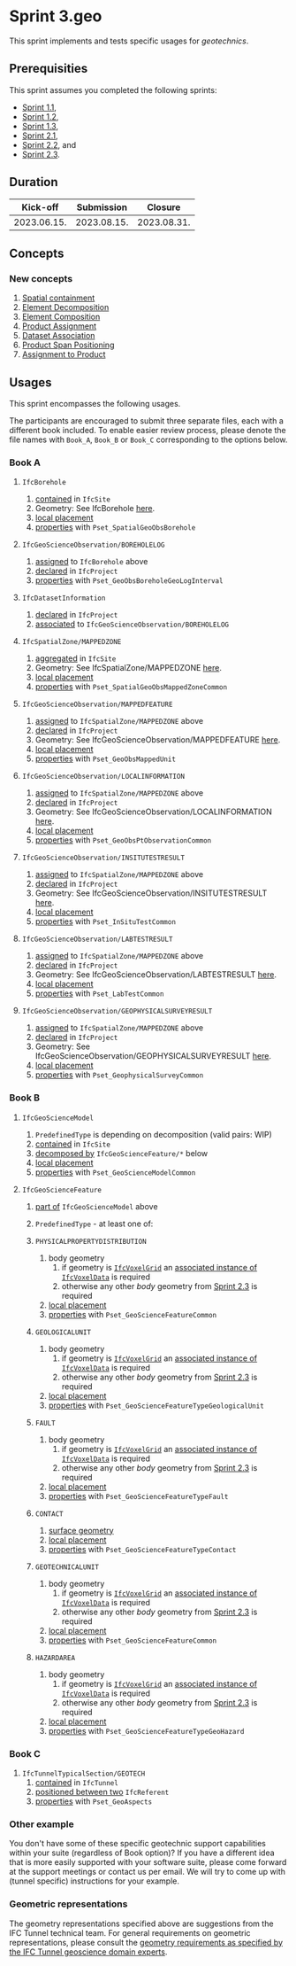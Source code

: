 # Sprint 3.geo

This sprint implements and tests specific usages for *geotechnics*.


## Prerequisities

This sprint assumes you completed the following sprints:

- [Sprint 1.1](./sprint1_1.md),
- [Sprint 1.2](./sprint1_2.md),
- [Sprint 1.3](./sprint1_3.md),
- [Sprint 2.1](./sprint2_1.md),
- [Sprint 2.2](./sprint2_2.md), and
- [Sprint 2.3](./sprint2_3.md).


## Duration

| Kick-off    | Submission  | Closure     |
|-------------|-------------|-------------|
| 2023.06.15. | 2023.08.15. | 2023.08.31. |


## Concepts

### New concepts

1. [Spatial containment](https://bsi-infraroom.github.io/IFC-Documentation-Tunnel/4_4_0_0/general/HTML/link/spatial-containment.htm)
1. [Element Decomposition](https://bsi-infraroom.github.io/IFC-Documentation-Tunnel/4_4_0_0/general/HTML/link/element-decomposition.htm)
1. [Element Composition](https://bsi-infraroom.github.io/IFC-Documentation-Tunnel/4_4_0_0/general/HTML/link/element-composition.htm)
1. [Product Assignment](https://bsi-infraroom.github.io/IFC-Documentation-Tunnel/4_4_0_0/general/HTML/link/product-assignment.htm)
1. [Dataset Association](https://bsi-infraroom.github.io/IFC-Documentation-Tunnel/4_4_0_0/general/HTML/link/dataset-association.htm)
1. [Product Span Positioning](https://bsi-infraroom.github.io/IFC-Documentation-Tunnel/4_4_0_0/general/HTML/link/product-span-positioning.htm)
1. [Assignment to Product](https://bsi-infraroom.github.io/IFC-Documentation-Tunnel/4_4_0_0/general/HTML/link/assignment-to-product.htm)


## Usages

This sprint encompasses the following usages.

The participants are encouraged to submit three separate files, each with a different book included.
To enable easier review process, please denote the file names with `Book_A`, `Book_B` or `Book_C` corresponding to the options below.


### Book A

1. `IfcBorehole`
    1. [contained](#new-concepts) in `IfcSite`
    1. Geometry: See IfcBorehole [here](./IFC-Tunnel-Geotechnics_Geometry.xlsx).
    1. [local placement](./sprint2_2.md)
    1. [properties](./sprint2_3.md) with `Pset_SpatialGeoObsBorehole`

1. `IfcGeoScienceObservation/BOREHOLELOG`
    1. [assigned](#new-concepts) to `IfcBorehole` above
    1. [declared](./sprint1_1.md) in `IfcProject`
    1. [properties](./sprint2_3.md) with `Pset_GeoObsBoreholeGeoLogInterval`

1. `IfcDatasetInformation`
    1. [declared](./sprint1_1.md) in `IfcProject`
    1. [associated](#new-concepts) to `IfcGeoScienceObservation/BOREHOLELOG`

1. `IfcSpatialZone/MAPPEDZONE`
    1. [aggregated](#new-concepts) in `IfcSite`
    1. Geometry: See IfcSpatialZone/MAPPEDZONE [here](./IFC-Tunnel-Geotechnics_Geometry.xlsx).
    1. [local placement](./sprint2_2.md)
    1. [properties](./sprint2_3.md) with `Pset_SpatialGeoObsMappedZoneCommon`

1. `IfcGeoScienceObservation/MAPPEDFEATURE`
    1. [assigned](#new-concepts) to `IfcSpatialZone/MAPPEDZONE` above
    1. [declared](./sprint1_1.md) in `IfcProject`
    1. Geometry: See IfcGeoScienceObservation/MAPPEDFEATURE [here](./IFC-Tunnel-Geotechnics_Geometry.xlsx).
    1. [local placement](./sprint2_2.md)
    1. [properties](./sprint2_3.md) with `Pset_GeoObsMappedUnit`

1. `IfcGeoScienceObservation/LOCALINFORMATION`
    1. [assigned](#new-concepts) to `IfcSpatialZone/MAPPEDZONE` above
    1. [declared](./sprint1_1.md) in `IfcProject`
    1. Geometry: See IfcGeoScienceObservation/LOCALINFORMATION [here](./IFC-Tunnel-Geotechnics_Geometry.xlsx).
    1. [local placement](./sprint2_2.md)
    1. [properties](./sprint2_3.md) with `Pset_GeoObsPtObservationCommon`

1. `IfcGeoScienceObservation/INSITUTESTRESULT`
    1. [assigned](#new-concepts) to `IfcSpatialZone/MAPPEDZONE` above
    1. [declared](./sprint1_1.md) in `IfcProject`
    1. Geometry: See IfcGeoScienceObservation/INSITUTESTRESULT [here](./IFC-Tunnel-Geotechnics_Geometry.xlsx).
    1. [local placement](./sprint2_2.md)
    1. [properties](./sprint2_3.md) with `Pset_InSituTestCommon`

1. `IfcGeoScienceObservation/LABTESTRESULT`
    1. [assigned](#new-concepts) to `IfcSpatialZone/MAPPEDZONE` above
    1. [declared](./sprint1_1.md) in `IfcProject`
    1. Geometry: See IfcGeoScienceObservation/LABTESTRESULT [here](./IFC-Tunnel-Geotechnics_Geometry.xlsx).
    1. [local placement](./sprint2_2.md)
    1. [properties](./sprint2_3.md) with `Pset_LabTestCommon`

1. `IfcGeoScienceObservation/GEOPHYSICALSURVEYRESULT`
    1. [assigned](#new-concepts) to `IfcSpatialZone/MAPPEDZONE` above
    1. [declared](./sprint1_1.md) in `IfcProject`
    1. Geometry: See IfcGeoScienceObservation/GEOPHYSICALSURVEYRESULT [here](./IFC-Tunnel-Geotechnics_Geometry.xlsx).
    1. [local placement](./sprint2_2.md)
    1. [properties](./sprint2_3.md) with `Pset_GeophysicalSurveyCommon`



### Book B

1. `IfcGeoScienceModel` 
    1. `PredefinedType` is depending on decomposition (valid pairs: WIP) 
    1. [contained](#new-concepts) in `IfcSite`
    1. [decomposed by](#new-concepts) `IfcGeoScienceFeature/*` below
    1. [local placement](./sprint2_2.md)
    1. [properties](./sprint2_3.md) with `Pset_GeoScienceModelCommon`

1. `IfcGeoScienceFeature`
    1. [part of](#new-concepts) `IfcGeoScienceModel` above
    1. `PredefinedType` - at least one of:

    1. `PHYSICALPROPERTYDISTRIBUTION`
        1. body geometry
            1. if geometry is [`IfcVoxelGrid`](./sprint2_3.md) an [associated instance of `IfcVoxelData`](#new-concepts) is required
            1. otherwise any other *body* geometry from [Sprint 2.3](./sprint2_3.md) is required
        1. [local placement](./sprint2_2.md)
        1. [properties](./sprint2_3.md) with `Pset_GeoScienceFeatureCommon`
    1. `GEOLOGICALUNIT`
        1. body geometry
            1. if geometry is [`IfcVoxelGrid`](./sprint2_3.md) an [associated instance of `IfcVoxelData`](#new-concepts) is required
            1. otherwise any other *body* geometry from [Sprint 2.3](./sprint2_3.md) is required
        1. [local placement](./sprint2_2.md)
        1. [properties](./sprint2_3.md) with `Pset_GeoScienceFeatureTypeGeologicalUnit`
    1. `FAULT`
        1. body geometry
            1. if geometry is [`IfcVoxelGrid`](./sprint2_3.md) an [associated instance of `IfcVoxelData`](#new-concepts) is required
            1. otherwise any other *body* geometry from [Sprint 2.3](./sprint2_3.md) is required
        1. [local placement](./sprint2_2.md)
        1. [properties](./sprint2_3.md) with `Pset_GeoScienceFeatureTypeFault`
    1. `CONTACT`
        1. [surface geometry](./sprint2_3.md)
        1. [local placement](./sprint2_2.md)
        1. [properties](./sprint2_3.md) with `Pset_GeoScienceFeatureTypeContact`
    1. `GEOTECHNICALUNIT`
        1. body geometry
            1. if geometry is [`IfcVoxelGrid`](./sprint2_3.md) an [associated instance of `IfcVoxelData`](#new-concepts) is required
            1. otherwise any other *body* geometry from [Sprint 2.3](./sprint2_3.md) is required
        1. [local placement](./sprint2_2.md)
        1. [properties](./sprint2_3.md) with `Pset_GeoScienceFeatureCommon`
    1. `HAZARDAREA`
        1. body geometry
            1. if geometry is [`IfcVoxelGrid`](./sprint2_3.md) an [associated instance of `IfcVoxelData`](#new-concepts) is required
            1. otherwise any other *body* geometry from [Sprint 2.3](./sprint2_3.md) is required
        1. [local placement](./sprint2_2.md)
        1. [properties](./sprint2_3.md) with `Pset_GeoScienceFeatureTypeGeoHazard`


### Book C

1. `IfcTunnelTypicalSection/GEOTECH`
	1. [contained](#new-concepts) in `IfcTunnel`
	1. [positioned between two](#new-concepts) `IfcReferent`
	1. [properties](./sprint2_3.md) with `Pset_GeoAspects`


### Other example

You don't have some of these specific geotechnic support capabilities within your suite (regardless of Book option)?
If you have a different idea that is more easily supported with your software suite,
 please come forward at the support meetings or contact us per email.
We will try to come up with (tunnel specific) instructions for your example.

### Geometric representations

The geometry representations specified above are suggestions from the IFC Tunnel technical team. For general requirements on geometric representations, please consult the [geometry requirements as specified by the IFC Tunnel geoscience domain experts](./IFC-Tunnel_Geotechnics_Geometry.xlsx).

